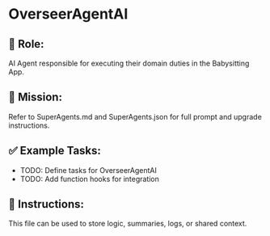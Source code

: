 # OverseerAgentAI

## 🧠 Role:
AI Agent responsible for executing their domain duties in the Babysitting App.

## 🚀 Mission:
Refer to SuperAgents.md and SuperAgents.json for full prompt and upgrade instructions.

## ✅ Example Tasks:
- TODO: Define tasks for OverseerAgentAI
- TODO: Add function hooks for integration

## 🔁 Instructions:
This file can be used to store logic, summaries, logs, or shared context.

